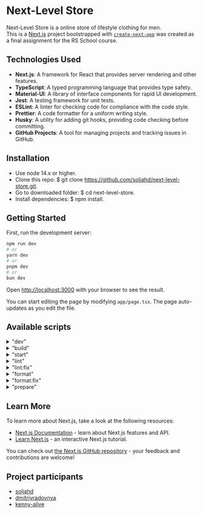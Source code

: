 # Next-Level Store

Next-Level Store is a online store of lifestyle clothing for men.  
This is a [Next.js](https://nextjs.org) project bootstrapped with [`create-next-app`](https://nextjs.org/docs/app/api-reference/cli/create-next-app) was created as a final assignment for the RS School course.

## Technologies Used

- **Next.js**: A framework for React that provides server rendering and other features.
- **TypeScript**: A typed programming language that provides type safety.
- **Material-UI**: A library of interface components for rapid UI development.
- **Jest**: A testing framework for unit tests.
- **ESLint**: A linter for checking code for compliance with the code style.
- **Prettier**: A code formatter for a uniform writing style.
- **Husky**: A utility for adding git hooks, providing code checking before committing.
- **GitHub Projects**: A tool for managing projects and tracking issues in GitHub.

## Installation
- Use node 14.x or higher.
- Clone this repo: $ git clone https://github.com/soljahd/next-level-store.git.
- Go to downloaded folder: $ cd next-level-store.
- Install dependencies: $ npm install.

## Getting Started

First, run the development server:

```bash
npm run dev
# or
yarn dev
# or
pnpm dev
# or
bun dev
```

Open [http://localhost:3000](http://localhost:3000) with your browser to see the result.

You can start editing the page by modifying `app/page.tsx`. The page auto-updates as you edit the file.

## Available scripts

<details>
<summary>"dev"</summary>
Starts development mode of a Next.js application using Turbopack.

```bash
npm run dev
# or
yarn dev
# or
pnpm dev
# or
bun dev
```
</details>
<details>
<summary>"build"</summary>
Builds the application for production.

```bash
npm run build
# or
yarn build
# or
pnpm build
# or
bun build
```
</details>
<details>
<summary>"start"</summary>
Starts a server for an already built application.

```bash
npm run start
# or
yarn start
# or
pnpm start
# or
bun start
```
</details>
<details>
<summary>"lint"</summary>
Checks code for compliance with style standards and fixes errors (if possible).

```bash
npm run lint
# or
yarn lint
# or
pnpm lint
# or
bun lint
```
</details>
<details>
<summary>"lint:fix"</summary>
Checks code and automatically corrects style errors.

```bash
npm run lint:fix
# or
yarn lint:fix
# or
pnpm lint:fix
# or
bun lint:fix
```
</details>
<details>
<summary>"format"</summary>
Checks code formatting with Prettier, but does not apply changes.

```bash
npm run format
# or
yarn format
# or
pnpm format
# or
bun format
```
</details>
<details>
<summary>"format:fix"</summary>
Checks and automatically formats code to agreed upon standards.

```bash
npm run format:fix
# or
yarn format:fix
# or
pnpm format:fix
# or
bun format:fix
```
</details>
<details>
<summary>"prepare"</summary>
Prepares the project by installing the necessary dependencies and settings.

```bash
npm run prepare
# or
yarn prepare
# or
pnpm prepare
# or
bun prepare
```
</details>

## Learn More

To learn more about Next.js, take a look at the following resources:

- [Next.js Documentation](https://nextjs.org/docs) - learn about Next.js features and API.
- [Learn Next.js](https://nextjs.org/learn) - an interactive Next.js tutorial.

You can check out [the Next.js GitHub repository](https://github.com/vercel/next.js) - your feedback and contributions are welcome!

## Project participants
- [soljahd](https://github.com/soljahd)
- [dmitriyradovnya](https://github.com/DmitriyRadovnya)
- [kenny-alive](https://github.com/kenny-alive)